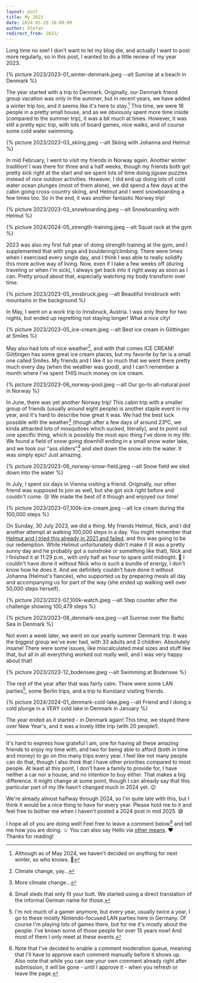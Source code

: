 ```yaml
---
layout: post
title: My 2023
date: 2024-05-28 18:00:00
author: Stefan
redirect_from: 2023/
---
```


Long time no see! I don't want to let my blog die, and actually I want to post more regularly, so in this post, I wanted to do a little review of my year 2023.

{% picture 2023/2023-01_winter-denmark.jpeg --alt Sunrise at a beach in Denmark %}

The year started with a trip to Denmark. Originally, our Denmark friend group vacation was only in the summer, but in recent years, we have added a winter trip too, and it seems like it's here to stay.[^winterdenmark] This time, we were 16 people in a pretty small house, and as we obviously spent more time inside (compared to the summer trip), it was a bit much at times. However, it was still a pretty epic trip, with lots of board games, nice walks, and of course some cold water swimming.

{% picture 2023/2023-03_skiing.jpeg --alt Skiing with Johanna and Helmut %}

In mid February, I went to visit my friends in Norway again. Another winter tradition! I was there for three and a half weeks, though my friends both got pretty sick right at the start and we spent lots of time doing jigsaw puzzles instead of nice outdoor activities. However, I did end up doing lots of cold water ocean plunges (most of them alone), we did spend a few days at the cabin going cross-country skiing, and Helmut and I went snowboarding a few times too. So in the end, it was another fantastic Norway trip!

{% picture 2023/2023-03_snowboarding.jpeg --alt Snowboarding with Helmut %}

{% picture 2024/2024-05_strength-training.jpeg --alt Squat rack at the gym %}

2023 was also my first full year of doing strength training at the gym, and I supplemented that with yoga and bouldering/climbing. There were times when I exercised every single day, and I think I was able to really solidify this more active way of living. Now, even if I take a few weeks off (during traveling or when I'm sick), I always get back into it right away as soon as I can. Pretty proud about that, especially watching my body transform over time.

{% picture 2023/2023-05_innsbruck.jpeg --alt Beautiful Innsbruck with mountains in the background %}

In May, I went on a work trip to Innsbruck, Austria. I was only there for two nights, but ended up regretting not staying longer! What a nice city!

{% picture 2023/2023-05_ice-cream.jpeg --alt Best ice cream in Göttingen at Smiles %}

May also had lots of nice weather[^climatechange], and with that comes ICE CREAM! Göttingen has some great ice cream places, but my favorite by far is a small one called Smiles. My friends and I like it so much that we went there pretty much every day (when the weather was good), and I can't remember a month where I've spent THIS much money on ice cream.

{% picture 2023/2023-06_norway-pool.jpeg --alt Our go-to all-natural pool in Norway %}

In June, there was yet another Norway trip! This cabin trip with a smaller group of friends (usually around eight people) is another staple event in my year, and it's hard to describe how great it was. We had the best luck possible with the weather[^moreclimatechange] (though after a few days of around 23ºC, we kinda attracted lots of mosquitoes which sucked, literally), and to point out one specific thing, which is possibly the most epic thing I've done in my life: We found a field of snow going downhill ending in a small snow water lake, and we took our "ass sliders"[^asssliders] and sled down the snow into the water. It was simply epic! Just amazing.

{% picture 2023/2023-06_norway-snow-field.jpeg --alt Snow field we sled down into the water %}

In July, I spent six days in Vienna visiting a friend. Originally, our other friend was supposed to join as well, but she got sick right before and couldn't come. 😢 We made the best of it though and enjoyed our time!

{% picture 2023/2023-07_100k-ice-cream.jpeg --alt Ice cream during the 100,000 steps %}

On Sunday, 30 July 2023, we did a thing. My friends Helmut, Nick, and I did another attempt at walking 100,000 steps in a day. You might remember that [Helmut and I tried this already in 2021 and failed](/2021/03/20/100000-steps/), and this was going to be our redemption. While Helmut unfortunately didn't make it (it was a pretty sunny day and he probably got a sunstroke or something like that), Nick and I finished it at 11:29 p.m., with only half an hour to spare until midnight. 🥳 I couldn't have done it without Nick who is such a bundle of energy, I don't know how he does it. And we definitely couldn't have done it without Johanna (Helmut's fiancée), who supported us by preparing meals all day and accompanying us for part of the way (she ended up walking well over 50,000 steps herself).

{% picture 2023/2023-07_100k-watch.jpeg --alt Step counter after the challenge showing 100,479 steps %}

{% picture 2023/2023-08_denmark-sea.jpeg --alt Sunrise over the Baltic Sea in Denmark %}

Not even a week later, we went on our yearly summer Denmark trip. It was the biggest group we've ever had, with 33 adults and 3 children. Absolutely insane! There were some issues, like miscalculated meal sizes and stuff like that, but all in all everything worked out really well, and I was very happy about that!

{% picture 2023/2023-12_bodensee.jpeg --alt Swimming at Bodensee %}

The rest of the year after that was fairly calm. There were some LAN parties[^lans], some Berlin trips, and a trip to Konstanz visiting friends.

{% picture 2024/2024-01_denmark-cold-lake.jpeg --alt Friend and I doing a cold plunge in a VERY cold lake in Denmark in January %}

The year ended as it started - in Denmark again! This time, we stayed there over New Year's, and it was a lovely little trip (with 20 people!).

---

It's hard to express how grateful I am, one for having all these amazing friends to enjoy my time with, and two for being able to afford (both in time and money) to go on this many trips every year. I feel like not many people can do that, though I also think that I have other priorities compared to most people. At least at this point, I don't have a family to provide for, I have neither a car nor a house, and no intention to buy either. That makes a big difference. It might change at some point, though I can already say that this particular part of my life hasn't changed much in 2024 yet. 😉

We're already almost halfway through 2024, so I'm quite late with this, but I think it would be a nice thing to have for every year. Please hold me to it and feel free to bother me when I haven't posted a 2024 post in mid 2025. 😅

I hope all of you are doing well! Feel free to leave a comment below[^comment] and tell me how you are doing. ☺️ You can also say Hello via [other means](/contact/). ❤️ Thanks for reading!

[^winterdenmark]: Although as of May 2024, we haven't decided on anything for next winter, so who knows. 🙈
[^climatechange]: Climate change, yay...
[^moreclimatechange]: More climate change...
[^asssliders]: Small sleds that only fit your butt. We started using a direct translation of the informal German name for those.
[^lans]: I'm not much of a gamer anymore, but every year, usually twice a year, I go to these mostly Nintendo-focused LAN parties here in Germany. Of course I'm playing lots of games there, but for me it's mostly about the people. I've known some of those people for over 15 years now! And most of them I only meet at these events.
[^comment]: Note that I've decided to enable a comment moderation queue, meaning that I'll have to approve each comment manually before it shows up. Also note that while you can see your own comment already right after submission, it will be gone - until I approve it - when you refresh or leave the page.
